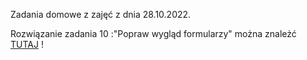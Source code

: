 Zadania domowe z zajęć z dnia 28.10.2022.

Rozwiązanie zadania 10 :"Popraw wygląd formularzy" można znależć [TUTAJ](https://github.com/malasie/Interaktywne-Serwisy-Internetowe/blob/master/28.11.22/Skladowe_witryny/index.php) ! 
